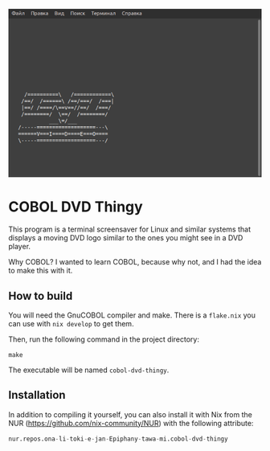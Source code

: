 ![screenshot](screenshots/screensaver.png)

# COBOL DVD Thingy

This program is a terminal screensaver for Linux and similar systems that
displays a moving DVD logo similar to the ones you might see in a DVD player.

Why COBOL? I wanted to learn COBOL, because why not, and I had the idea to make
this with it.

## How to build

You will need the GnuCOBOL compiler and make. There is a `flake.nix` you can use
with `nix develop` to get them.

Then, run the following command in the project directory:

```
make
```

The executable will be named `cobol-dvd-thingy`.

## Installation

In addition to compiling it yourself, you can also install it with Nix from the
NUR (https://github.com/nix-community/NUR) with the following attribute:

```nix
nur.repos.ona-li-toki-e-jan-Epiphany-tawa-mi.cobol-dvd-thingy
```
